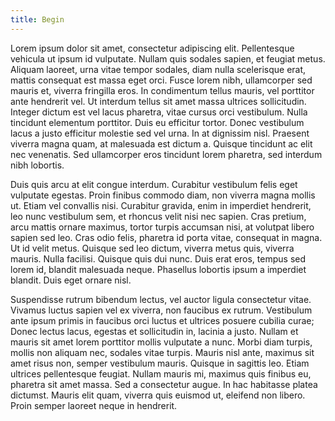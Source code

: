 ```yaml
---
title: Begin
---
```


Lorem ipsum dolor sit amet, consectetur adipiscing elit. Pellentesque vehicula ut ipsum id vulputate. Nullam quis sodales sapien, et feugiat metus. Aliquam laoreet, urna vitae tempor sodales, diam nulla scelerisque erat, mattis consequat est massa eget orci. Fusce lorem nibh, ullamcorper sed mauris et, viverra fringilla eros. In condimentum tellus mauris, vel porttitor ante hendrerit vel. Ut interdum tellus sit amet massa ultrices sollicitudin. Integer dictum est vel lacus pharetra, vitae cursus orci vestibulum. Nulla tincidunt elementum porttitor. Duis eu efficitur tortor. Donec vestibulum lacus a justo efficitur molestie sed vel urna. In at dignissim nisl. Praesent viverra magna quam, at malesuada est dictum a. Quisque tincidunt ac elit nec venenatis. Sed ullamcorper eros tincidunt lorem pharetra, sed interdum nibh lobortis.

Duis quis arcu at elit congue interdum. Curabitur vestibulum felis eget vulputate egestas. Proin finibus commodo diam, non viverra magna mollis ut. Etiam vel convallis nisi. Curabitur gravida, enim in imperdiet hendrerit, leo nunc vestibulum sem, et rhoncus velit nisi nec sapien. Cras pretium, arcu mattis ornare maximus, tortor turpis accumsan nisi, at volutpat libero sapien sed leo. Cras odio felis, pharetra id porta vitae, consequat in magna. Ut id velit metus. Quisque sed leo dictum, viverra metus quis, viverra mauris. Nulla facilisi. Quisque quis dui nunc. Duis erat eros, tempus sed lorem id, blandit malesuada neque. Phasellus lobortis ipsum a imperdiet blandit. Duis eget ornare nisl.

Suspendisse rutrum bibendum lectus, vel auctor ligula consectetur vitae. Vivamus luctus sapien vel ex viverra, non faucibus ex rutrum. Vestibulum ante ipsum primis in faucibus orci luctus et ultrices posuere cubilia curae; Donec lectus lacus, egestas et sollicitudin in, lacinia a justo. Nullam et mauris sit amet lorem porttitor mollis vulputate a nunc. Morbi diam turpis, mollis non aliquam nec, sodales vitae turpis. Mauris nisl ante, maximus sit amet risus non, semper vestibulum mauris. Quisque in sagittis leo. Etiam ultrices pellentesque feugiat. Nullam mauris mi, maximus quis finibus eu, pharetra sit amet massa. Sed a consectetur augue. In hac habitasse platea dictumst. Mauris elit quam, viverra quis euismod ut, eleifend non libero. Proin semper laoreet neque in hendrerit.
